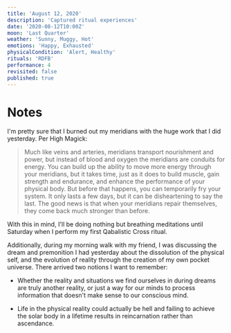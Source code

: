 ```yaml
---
title: 'August 12, 2020'
description: 'Captured ritual experiences'
date: '2020-08-12T10:00Z'
moon: 'Last Quarter'
weather: 'Sunny, Muggy, Hot'
emotions: 'Happy, Exhausted'
physicalCondition: 'Alert, Healthy'
rituals: 'RDFB'
performance: 4
revisited: false
published: true
---
```


# Notes

I'm pretty sure that I burned out my meridians with the huge work that I did yesterday. Per High Magick:

> Much like veins and arteries, meridians transport nourishment and power, but instead of blood and oxygen the meridians are conduits for energy. You can build up the ability to move more energy through your meridians, but it takes time, just as it does to build muscle, gain strength and endurance, and enhance the performance of your physical body. But before that happens, you can temporarily fry your system. It only lasts a few days, but it can be disheartening to say the last. The good news is that when your meridians repair themselves, they come back much stronger than before.

With this in mind, I'll be doing nothing but breathing meditations until Saturday when I perform my first Qabalistic Cross ritual.

Additionally, during my morning walk with my friend, I was discussing the dream and premonition I had yesterday about the dissolution of the physical self, and the evolution of reality through the creation of my own pocket universe. There arrived two notions I want to remember:

* Whether the reality and situations we find ourselves in during dreams are truly another reality, or just a way for our minds to process information that doesn't make sense to our conscious mind.

* Life in the physical reality could actually be hell and failing to achieve the solar body in a lifetime results in reincarnation rather than ascendance.